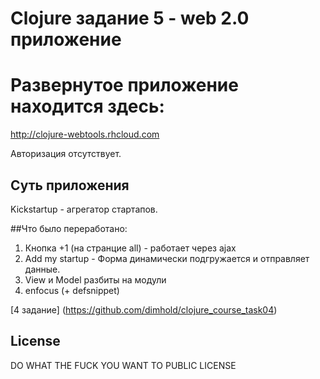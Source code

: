 # Clojure задание 5 - web 2.0 приложение

# Развернутое приложение находится здесь:
http://clojure-webtools.rhcloud.com

Авторизация отсутствует.

## Суть приложения
Kickstartup - агрегатор стартапов.


##Что было переработано:

1. Кнопка +1 (на странцие all) - работает через ajax 
2. Add my startup - Форма динамически подгружается и отправляет данные.
3. View и Model разбиты на модули
4. enfocus (+ defsnippet)


[4 задание] (https://github.com/dimhold/clojure_course_task04) 


    
## License

DO WHAT THE FUCK YOU WANT TO PUBLIC LICENSE

